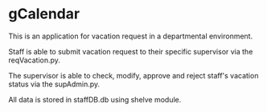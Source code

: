 # gCalendar

This is an application for vacation request in a departmental environment.

Staff is able to submit vacation request to their specific supervisor via the reqVacation.py.

The supervisor is able to check, modify, approve and reject staff's vacation status via the supAdmin.py.

All data is stored in staffDB.db using shelve module.
